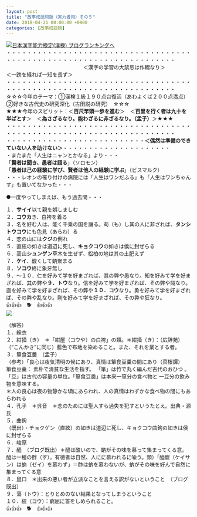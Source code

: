 ```yaml
---
layout: post
title: "故事成語問題（実力者用）その５"
date: 2018-04-21 00:00:00 +0900
categories: [故事成語類]
---
```


[![](/syuusyuu9701/assets/images/故事成語問題（実力者用）その５-br_c_3028_1.gif)](http://blog.with2.net/link.php?1659096:3028 "日本漢字能力検定(漢検) ブログランキングへ")[日本漢字能力検定(漢検) ブログランキングへ](http://blog.with2.net/link.php?1659096:3028)  
・・・・・・・・・・・・・・・・・・・・・・・・・・・・・・・・・・・・・・・・・・・・・・・・・・・・・・・・・・・・・・・・・・・・・  
　　　　　　　　　　　　　　　＜漢字の学習の大禁忌は作輟なり＞　　　　　＜一跌を経れば一知を長ず＞　　　　　  
・・・・・・・・・・・・・・・・・・・・・・・・・・・・・・・・・・・・・・・・・・・・・・・・・・・・・・・・・・・・・・・・・・・・・  
☆☆☆今年のテーマ：①漢検１級１９０点台復活（あわよくば２００点満点）　②好きな古代史の研究深化（古田説の研究）　☆☆☆  
★★★今年のスピリット：＜**百尺竿頭一歩を進む**＞　＜**百里を行く者は九十を半ばとす**＞　＜**為さざるなり。能わざるに非ざるなり。（孟子）**＞★★★  
・・・・・・・・・・・・・・・・・・・・・・・・・・・・・・・・・・・・・・・・・・・・・・・・・・・・・・・・・・・・・・・・・・・・・  
・・・・・・・・・・・・・・・・・・・・・・・・・・・**＜偶然は準備のできていない人を助けない＞**・・・・・・・・・・・・・・・・・・・・・  
・またまた「人生はニャンとかなる」より・・・  
「**賢者は聞き、愚者は語る**」（ソロモン）  
「**愚者は己の経験に学び、賢者は他人の経験に学ぶ**」（ビスマルク）  
・・・レオンの罹り付けの病院には「人生はワンだふる」も「人生はワンちゃんす」も置いてなかった・・・  
  
●一度やってしまえば、もう過去問・・・  
  
１．**サイイ**以て親を娯しましむ　  
２．**コウカ**き、白袴を着る　　  
３．名を好む人は、能く千乗の国を讓る。苟（も）し其の人に非ざれば、**タンシトウコウ**にも色見（あらわ）る　　  
４．恋の山には**クジ**の倒れ　　  
５．直絃の如きは道辺に死し、**キョクコウ**の如きは侯に封ぜらる　  
６．高山**シュンゲン**草木を生ぜず、松柏の地は其の土肥えず　　  
７．**ケイ**、酸くして蚋聚まる　  
８．**ソコウ**終に象牙無し　  
９．～１０．仁を好みて学を好まざれば、其の弊や愚なり。知を好みて学を好まざれば、其の弊や**９．トウ**なり。信を好みて学を好まざれば、その弊や賊なり。直を好みて学を好まざれば、その弊や**１０．コウ**なり。勇を好みて学を好まざれば、その弊や乱なり。剛を好みて学を好まざれば、その弊や狂なり。  
👍👍👍　🐕　👍👍👍  
![](/syuusyuu9701/assets/images/故事成語問題（実力者用）その５-a1803f6ddc3becfc72bef0e7a99b5f5d.jpg)  
  
（解答）  
１．綵衣  
２．紺掻（き）　＊「紺屋（コウや）の白袴」の類。＊紺掻（き）：（広辞苑）（“こんかき”に同じ）藍色で布地を染めること。また、それを業とする者。  
３．簞食豆羹　（孟子）  
（参考）「良心は夜気清明の候にあり、真情は簞食豆羹の間にあり（菜根譚）  
箪食豆羹： 素朴で清貧な生活を指す。 「箪」は竹で丸く編んだ古代のおひつ 。「豆」は古代の容量の単位。「箪食豆羹」は本来一箪分の食べ物と 一豆分の飲み物を意味する。   
＊人の良心は夜の物静かな頃にあらわれ、人の真情はわずかな食べ物の間にもあらわれる  
４．孔子　＊呉音　＊恋のためには聖人すら過失を犯すというたとえ。出典・源氏  
５．曲鉤  
（既出）・チョクゲン（直絃）の如きは道辺に死し、キョクコウ曲鉤の如きは侯に封ぜらる  
６．峻原  
７．醯　（ブログ既出）＊醯は酸いので、蚋がその味を慕って集まってくる意。醯は一種の酢（す）。有徳者は自然、人にに慕われるに喩う。類）「醯酸（ケイサン）は蚋（ゼイ）を慕わず」＝酢は蚋を慕わないが、蚋がその味を好んで自然に集まってくる意  
８．鼠口　＊出来の悪い者が立派なことを言える訳がないということ　（ブログ既出）  
９．蕩（トウ）：とりとめのない結果となってしまうということ  
１０．絞（コウ）：窮屈に首をしめられること。  
👍👍👍　🐕　👍👍👍